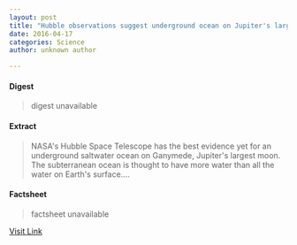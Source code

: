 ```yaml
---
layout: post
title: "Hubble observations suggest underground ocean on Jupiter's largest moon Ganymede"
date: 2016-04-17
categories: Science
author: unknown author

---
```



#### Digest
>digest unavailable

#### Extract
>NASA's Hubble Space Telescope has the best evidence yet for an underground saltwater ocean on Ganymede, Jupiter's largest moon. The subterranean ocean is thought to have more water than all the water on Earth's surface....

#### Factsheet
>factsheet unavailable

[Visit Link](http://phys.org/news345383426.html)


